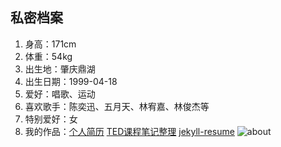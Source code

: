
## 私密档案
1. 身高：171cm
2. 体重：54kg
3. 出生地：肇庆鼎湖
4. 出生日期：1999-04-18
5. 爱好：唱歌、运动
6. 喜欢歌手：陈奕迅、五月天、林宥嘉、林俊杰等
7. 特别爱好：女
8. 我的作品：[个人简历](https://edisonqxf.gitee.io/resume/)  [TED课程笔记整理](https://edisonqxf.gitee.io/entertainment-and-design-ted/)  [jekyll-resume](https://edisonqxf.gitee.io/jekyll-resume/)
![about](https://gitee.com/EdisonQXF/Xiaofeng/raw/gh-pages/assets/images/about.jpg)

